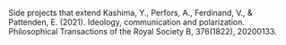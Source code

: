 Side projects that extend Kashima, Y., Perfors, A., Ferdinand, V., & Pattenden, E. (2021). Ideology, communication and polarization. Philosophical Transactions of the Royal Society B, 376(1822), 20200133.

